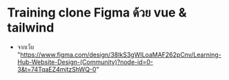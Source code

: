 # Training clone Figma ด้วย vue & tailwind
- จากเว็บ "https://www.figma.com/design/38IkS3gWILoaMAF262pCnv/Learning-Hub-Website-Design-(Community)?node-id=0-3&t=74TqaEZ4mjtzShWQ-0"
